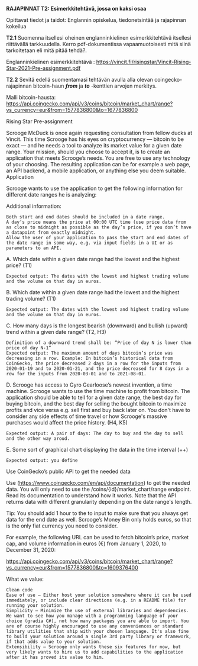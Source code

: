 **RAJAPINNAT T2: Esimerkkitehtävä, jossa on kaksi osaa**

Opittavat tiedot ja taidot: Englannin opiskelua, tiedonetsintää ja rajapinnan kokeilua


**T2.1** Suomenna itsellesi oheinen englanninkielinen esimerkkitehtävä itsellesi riittävällä tarkkuudella. Kerro pdf-dokumentissa vapaamuotoisesti mitä siinä tarkoitetaan eli mitä pitää tehdä?. 

Englanninkielinen esimerkkitehtävä : https://vincit.fi/risingstar/Vincit-Rising-Star-2021-Pre-assignment.pdf   


**T2.2** Sevitä edellä suomentamasi tehtävän avulla alla olevan coingecko-rajapinnan bitcoin-haun ***from*** ja ***to*** -kenttien arvojen merkitys. 

Malli bitcoin-hausta: https://api.coingecko.com/api/v3/coins/bitcoin/market_chart/range?vs_currency=eur&from=1577836800&to=1677836800



Rising Star Pre-assignment

Scrooge McDuck is once again requesting consultation from fellow ducks at Vincit. This time Scrooge has his eyes on cryptocurrency — bitcoin to be exact — and he needs a tool to analyze its market value for a given date range. Your mission, should you choose to accept it, is to create an application that meets Scrooge’s needs. You are free to use any technology of your choosing. The resulting application can be for example a web page, an API backend, a mobile application, or anything else you deem suitable.
Application

Scrooge wants to use the application to get the following information for different date ranges he is analyzing:

Additional information:

    Both start and end dates should be included in a date range.
    A day’s price means the price at 00:00 UTC time (use price data from as close to midnight as possible as the day’s price, if you don’t have a datapoint from exactly midnight.
    Allow the user of your application to pass the start and end dates of the date range in some way, e.g. via input fields in a UI or as parameters to an API.

A. Which date within a given date range had the lowest and the highest price? (T1)

    Expected output: The dates with the lowest and highest trading volume and the volume on that day in euros.

B. Which date within a given date range had the lowest and the highest trading volume? (T1)

    Expected output: The dates with the lowest and highest trading volume and the volume on that day in euros.

C. How many days is the longest bearish (downward) and bullish (upward) trend within a given date range? (T2, H3)

    Definition of a downward trend shall be: “Price of day N is lower than price of day N-1”
    Expected output: The maximum amount of days bitcoin’s price was decreasing in a row. Example: In bitcoin’s historical data from CoinGecko, the price decreased 2 days in a row for the inputs from 2020-01-19 and to 2020-01-21, and the price decreased for 8 days in a row for the inputs from 2020-03-01 and to 2021-08-01.

D. Scrooge has access to Gyro Gearloose’s newest invention, a time machine. Scrooge wants to use the time machine to profit from bitcoin. The application should be able to tell for a given date range, the best day for buying bitcoin, and the best day for selling the bought bitcoin to maximize profits and vice versa e.g. sell first and buy back later on. You don't have to consider any side effects of time travel or how Scrooge's massive purchases would affect the price history. (H4, K5)

    Expected output: A pair of days: The day to buy and the day to sell and the other way aroud.

E. Some sort of graphical chart displaying the data in the time interval (++)

    Expected output: you define

Use CoinGecko’s public API to get the needed data

Use (https://www.coingecko.com/en/api/documentation) to get the needed data. You will only need to use the /coins/{id}/market_chart/range endpoint. Read its documentation to understand how it works. Note that the API returns data with different granularity depending on the date range's length.

Tip: You should add 1 hour to the to input to make sure that you always get data for the end date as well. Scrooge’s Money Bin only holds euros, so that is the only fiat currency you need to consider.

For example, the following URL can be used to fetch bitcoin’s price, market cap, and volume information in euros (€) from January 1, 2020, to December 31, 2020:

https://api.coingecko.com/api/v3/coins/bitcoin/market_chart/range?vs_currency=eur&from=1577836800&to=1609376400

What we value:

    Clean code
    Ease of use — Either host your solution somewhere where it can be used immediately, or include clear directions (e.g. in a README file) for running your solution.
    Simplicity — Minimize the use of external libraries and dependencies. We want to see how you manage with a programming language of your choice (gradia C#), not how many packages you are able to import. You are of course highly encouraged to use any conveniences or standard library utilities that ship with your chosen language. It's also fine to build your solution around a single 3rd party library or framework, if that adds value to your solution.
    Extensibility — Scrooge only wants these six features for now, but very likely wants to hire us to add capabilities to the application after it has proved its value to him.